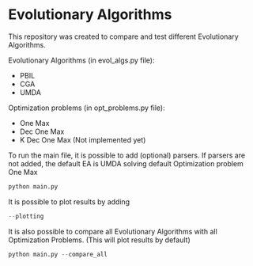 # Evolutionary Algorithms

This repository was created to compare and test different Evolutionary Algorithms.

Evolutionary Algorithms (in evol_algs.py file):

* PBIL
* CGA
* UMDA

Optimization problems (in opt_problems.py file):

* One Max
* Dec One Max
* K Dec One Max (Not implemented yet)

To run the main file, it is possible to add (optional) parsers.
If parsers are not added, the default EA is UMDA solving default Optimization problem One Max

```python
python main.py
```

It is possible to plot results by adding

```python
--plotting
```

It is also possible to compare all Evolutionary Algorithms with all Optimization Problems. (This will plot results by default)

```python
python main.py --compare_all
```
